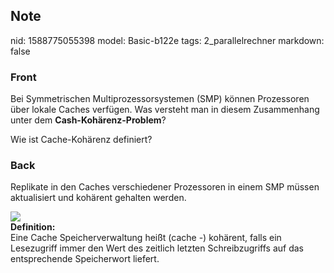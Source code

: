 ## Note
nid: 1588775055398
model: Basic-b122e
tags: 2_parallelrechner
markdown: false

### Front
Bei Symmetrischen Multiprozessorsystemen (SMP) können Prozessoren
über lokale Caches verfügen. Was versteht man in diesem
Zusammenhang unter dem <b>Cash-Kohärenz-Problem</b>?
<div>
  Wie ist Cache-Kohärenz definiert?
</div>

### Back
Replikate in den Caches verschiedener Prozessoren in einem SMP
müssen aktualisiert und kohärent gehalten werden.
<div><img src=
paste-73c16a682eea5f7d19319e4eb1c1883851ff1632.jpg></div>
<div>
  <b>Definition:</b>
</div>
<div>
  Eine Cache Speicherverwaltung heißt (cache -) kohärent, falls ein
  Lesezugriff immer den Wert des zeitlich letzten Schreibzugriffs
  auf das entsprechende Speicherwort liefert.
</div>
